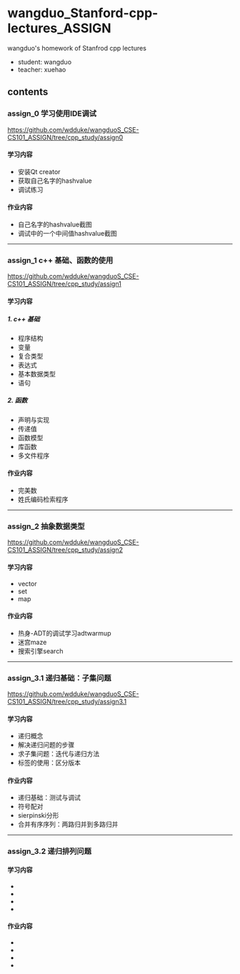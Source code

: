 # wangduo_Stanford-cpp-lectures_ASSIGN
wangduo's homework of Stanfrod cpp lectures
  * student: wangduo
  * teacher: xuehao
## contents
### assign_0 学习使用IDE调试
https://github.com/wdduke/wangduoS_CSE-CS101_ASSIGN/tree/cpp_study/assign0
#### 学习内容
  * 安装Qt creator
  * 获取自己名字的hashvalue
  * 调试练习
#### 作业内容
  * 自己名字的hashvalue截图
  * 调试中的一个中间值hashvalue截图
---
### assign_1 c++ 基础、函数的使用
https://github.com/wdduke/wangduoS_CSE-CS101_ASSIGN/tree/cpp_study/assign1
#### 学习内容
##### 1. c++ 基础  
  * 程序结构
  * 变量
  * 复合类型
  * 表达式
  * 基本数据类型
  * 语句
##### 2. 函数
  * 声明与实现
  * 传递值
  * 函数模型
  * 库函数
  * 多文件程序
  
#### 作业内容
  * 完美数
  * 姓氏编码检索程序
---
### assign_2 抽象数据类型
https://github.com/wdduke/wangduoS_CSE-CS101_ASSIGN/tree/cpp_study/assign2
#### 学习内容
  * vector
  * set
  * map
#### 作业内容
  * 热身-ADT的调试学习adtwarmup
  * 迷宫maze
  * 搜索引擎search
---
### assign_3.1 递归基础：子集问题 
https://github.com/wdduke/wangduoS_CSE-CS101_ASSIGN/tree/cpp_study/assign3.1
#### 学习内容
  * 递归概念
  * 解决递归问题的步骤
  * 求子集问题：迭代与递归方法
  * 标签的使用：区分版本

#### 作业内容
  * 递归基础：测试与调试
  * 符号配对
  * sierpinski分形
  * 合并有序序列：两路归并到多路归并
---
### assign_3.2 递归排列问题 

#### 学习内容
  * 
  * 
  * 
  * 

#### 作业内容
  * 
  * 
  * 
  * 
